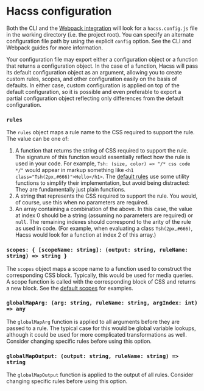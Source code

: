 # Hacss configuration

Both the CLI and the [Webpack integration](webpack.md) will look for a
`hacss.config.js` file in the working directory (i.e. the project root). You can
specify an alternate configuration file path by using the explicit `config`
option. See the CLI and Webpack guides for more information.

Your configuration file may export either a configuration object or a function
that returns a configuration object. In the case of a function, Hacss will pass
its default configuration object as an argument, allowing you to create custom
rules, scopes, and other configuration easily on the basis of defaults. In
either case, custom configuration is applied on top of the default
configuration, so it is possible and even preferable to export a partial
configuration object reflecting only differences from the default configuration.

### `rules`
The `rules` object maps a rule name to the CSS required to support the rule. The
value can be one of:
1. A function that returns the string of CSS required to support the rule. The
   signature of this function would essentially reflect how the rule is used
   in your code. For example, `Tsh: (size, color) => "/* css code */"` would
   appear in markup something like `<h1 class="Tsh(2px,#666)">Hello</h1>`.
   The [default rules](../config/rules.js) use some utility functions to
   simplify their implementation, but avoid being distracted: They are
   fundamentally just plain functions.
2. A string that represents the CSS required to support the rule. You would, of
   course, use this when no parameters are required.
3. An array containing a combination of the above. In this case, the value at
   index 0 should be a string (assuming no parameters are required) or `null`.
   The remaining indexes should correspond to the arity of the rule as used in
   code. (For example, when evaluating a class `Tsh(2px,#666)`, Hacss would
   look for a function at index 2 of this array.)

### `scopes: { [scopeName: string]: (output: string, ruleName: string) => string }`
The `scopes` object maps a scope name to a function used to construct the
corresponding CSS block. Typically, this would be used for media queries. A
scope function is called with the corresponding block of CSS and returns a new
block. See the [default scopes](../config/scopes.js) for examples.

### `globalMapArg: (arg: string, ruleName: string, argIndex: int) => any`
The `globalMapArg` function is applied to all arguments before they are passed
to a rule. The typical case for this would be global variable lookups, although
it could be used for more complicated transformations as well. Consider changing
specific rules before using this option.

### `globalMapOutput: (output: string, ruleName: string) => string`
The `globalMapOutput` function is applied to the output of all rules. Consider
changing specific rules before using this option.

